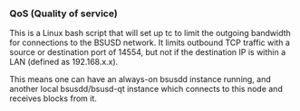 ### QoS (Quality of service) ###

This is a Linux bash script that will set up tc to limit the outgoing bandwidth for connections to the BSUSD network. It limits outbound TCP traffic with a source or destination port of 14554, but not if the destination IP is within a LAN (defined as 192.168.x.x).

This means one can have an always-on bsusdd instance running, and another local bsusdd/bsusd-qt instance which connects to this node and receives blocks from it.
